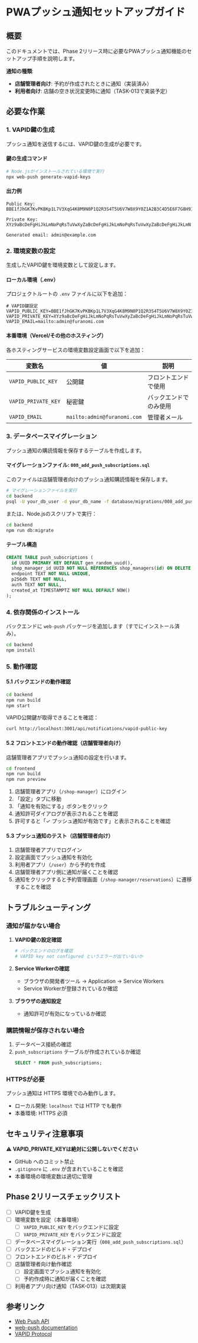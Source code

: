 # PWAプッシュ通知セットアップガイド

## 概要

このドキュメントでは、Phase 2リリース時に必要なPWAプッシュ通知機能のセットアップ手順を説明します。

**通知の種類**:
- **店舗管理者向け**: 予約が作成されたときに通知（実装済み）
- **利用者向け**: 店舗の空き状況変更時に通知（TASK-013で実装予定）

## 必要な作業

### 1. VAPID鍵の生成

プッシュ通知を送信するには、VAPID鍵の生成が必要です。

#### 鍵の生成コマンド

```bash
# Node.jsがインストールされている環境で実行
npx web-push generate-vapid-keys
```

#### 出力例

```
Public Key:
BBE1fJhGK7KvPKBKp1L7V3XqG4K8M9N0P1Q2R3S4T5U6V7W8X9Y0Z1A2B3C4D5E6F7G8H9I0J

Private Key:
XYz9aBcDeFgHiJkLmNoPqRsTuVwXyZaBcDeFgHiJkLmNoPqRsTuVwXyZaBcDeFgHiJkLmN

Generated email: admin@example.com
```

### 2. 環境変数の設定

生成したVAPID鍵を環境変数として設定します。

#### ローカル環境（.env）

プロジェクトルートの `.env` ファイルに以下を追加：

```env
# VAPID鍵設定
VAPID_PUBLIC_KEY=BBE1fJhGK7KvPKBKp1L7V3XqG4K8M9N0P1Q2R3S4T5U6V7W8X9Y0Z1A2B3C4D5E6F7G8H9I0J
VAPID_PRIVATE_KEY=XYz9aBcDeFgHiJkLmNoPqRsTuVwXyZaBcDeFgHiJkLmNoPqRsTuVwXyZaBcDeFgHiJkLmN
VAPID_EMAIL=mailto:admin@furanomi.com
```

#### 本番環境（Vercel/その他のホスティング）

各ホスティングサービスの環境変数設定画面で以下を追加：

| 変数名 | 値 | 説明 |
|--------|-----|------|
| `VAPID_PUBLIC_KEY` | 公開鍵 | フロントエンドで使用 |
| `VAPID_PRIVATE_KEY` | 秘密鍵 | バックエンドでのみ使用 |
| `VAPID_EMAIL` | `mailto:admin@furanomi.com` | 管理者メール |

### 3. データベースマイグレーション

プッシュ通知の購読情報を保存するテーブルを作成します。

#### マイグレーションファイル: `008_add_push_subscriptions.sql`

このファイルは店舗管理者向けのプッシュ通知購読情報を保存します。

```bash
# マイグレーションファイルを実行
cd backend
psql -U your_db_user -d your_db_name -f database/migrations/008_add_push_subscriptions.sql
```

または、Node.jsのスクリプトで実行：

```bash
cd backend
npm run db:migrate
```

#### テーブル構造

```sql
CREATE TABLE push_subscriptions (
  id UUID PRIMARY KEY DEFAULT gen_random_uuid(),
  shop_manager_id UUID NOT NULL REFERENCES shop_managers(id) ON DELETE CASCADE,
  endpoint TEXT NOT NULL UNIQUE,
  p256dh TEXT NOT NULL,
  auth TEXT NOT NULL,
  created_at TIMESTAMPTZ NOT NULL DEFAULT NOW()
);
```

### 4. 依存関係のインストール

バックエンドに `web-push` パッケージを追加します（すでにインストール済み）。

```bash
cd backend
npm install
```

### 5. 動作確認

#### 5.1 バックエンドの動作確認

```bash
cd backend
npm run build
npm start
```

VAPID公開鍵が取得できることを確認：

```bash
curl http://localhost:3001/api/notifications/vapid-public-key
```

#### 5.2 フロントエンドの動作確認（店舗管理者向け）

店舗管理者アプリでプッシュ通知の設定を行います。

```bash
cd frontend
npm run build
npm run preview
```

1. 店舗管理者アプリ（`/shop-manager`）にログイン
2. 「設定」タブに移動
3. 「通知を有効にする」ボタンをクリック
4. 通知許可ダイアログが表示されることを確認
5. 許可すると「✓ プッシュ通知が有効です」と表示されることを確認

#### 5.3 プッシュ通知のテスト（店舗管理者向け）

1. 店舗管理者アプリでログイン
2. 設定画面でプッシュ通知を有効化
3. 利用者アプリ（`/user`）から予約を作成
4. 店舗管理者アプリ側に通知が届くことを確認
5. 通知をクリックすると予約管理画面（`/shop-manager/reservations`）に遷移することを確認

## トラブルシューティング

### 通知が届かない場合

1. **VAPID鍵の設定確認**
   ```bash
   # バックエンドのログを確認
   # VAPID key not configured というエラーが出ていないか
   ```

2. **Service Workerの確認**
   - ブラウザの開発者ツール → Application → Service Workers
   - Service Workerが登録されているか確認

3. **ブラウザの通知設定**
   - 通知許可が有効になっているか確認

### 購読情報が保存されない場合

1. データベース接続の確認
2. `push_subscriptions` テーブルが作成されているか確認
   ```sql
   SELECT * FROM push_subscriptions;
   ```

### HTTPSが必要

プッシュ通知は HTTPS 環境でのみ動作します。

- ローカル開発: `localhost` では HTTP でも動作
- 本番環境: HTTPS 必須

## セキュリティ注意事項

⚠️ **VAPID_PRIVATE_KEYは絶対に公開しないでください**

- GitHub へのコミット禁止
- `.gitignore` に `.env` が含まれていることを確認
- 本番環境の環境変数は適切に管理

## Phase 2リリースチェックリスト

- [ ] VAPID鍵を生成
- [ ] 環境変数を設定（本番環境）
  - [ ] `VAPID_PUBLIC_KEY` をバックエンドに設定
  - [ ] `VAPID_PRIVATE_KEY` をバックエンドに設定
- [ ] データベースマイグレーション実行（`008_add_push_subscriptions.sql`）
- [ ] バックエンドのビルド・デプロイ
- [ ] フロントエンドのビルド・デプロイ
- [ ] 店舗管理者向け動作確認
  - [ ] 設定画面でプッシュ通知を有効化
  - [ ] 予約作成時に通知が届くことを確認
- [ ] 利用者アプリ向け通知（TASK-013）は次期実装

## 参考リンク

- [Web Push API](https://developer.mozilla.org/en-US/docs/Web/API/Push_API)
- [web-push documentation](https://github.com/web-push-libs/web-push)
- [VAPID Protocol](https://tools.ietf.org/html/rfc8292)

